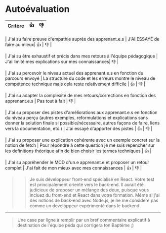 # Autoévaluation

| Critère | 👍 | 👎 |
| ---------------- | ---------------- | ---------------- | 


| J'ai su faire preuve d'empathie auprès des apprenant.e.s | J'AI ESSAYÉ de faire au mieux| 👍 | 👎 |

| J'ai su être exhaustif et précis dans mes retours à l'équipe pédagogique | J'ai limité mes explications sur mes connaissances| 👎 |

| J'ai su percevoir le niveau actuel des apprenant.e.s en fonction du parcours envoyé | La structure du code et les erreurs montre le niveau de compétence technique mais cela reste relativement difficile | 👍 | 👎 |

| J'ai su adapter la complexité de mes retours/corrections en fonction des apprenant.e.s  | Pas tout à fait | 👎 |

| J'ai su proposer des pistes d'améliorations aux apprenant.e.s en fonction du niveau perçu (autres exemples, reformulations et explications sans donner la solution finale si possible/nécessaire, autres façons de faire, liens vers la documentation, etc.) | J'ai essayé d'apporter des pistes | 👍 | 👎 |

| J'ai su proposer une explication cohérente avec un exemple concret sur la notion de fetch | Pour répondre à cette question je me suis repencher sur les definitions théorique afin de bien choisir les termes techniques | 👍 |

| J'ai su appréhender le MCD d'un.e apprenant.e et proposer un retour complet | J'ai fait de mon mieux avec mes connaissances | 👍 | 👎 |

>> Je suis développeur front-end spécialisé en React. Votre test est principalement orienté vers le back-end. Il aurait été judicieux de proposer un mélange des deux, puisque vous incluez du front-end et React dans votre formation. Même si j'ai des notions de back-end avec Node.js, je ne me considère pas comme un developpeur expérimenté dans le backend.

******************************************************************************************************

> Une case par ligne à remplir par un bref commentaire explicatif à destination de l'équipe péda qui corrigera ton Baptême ;)
